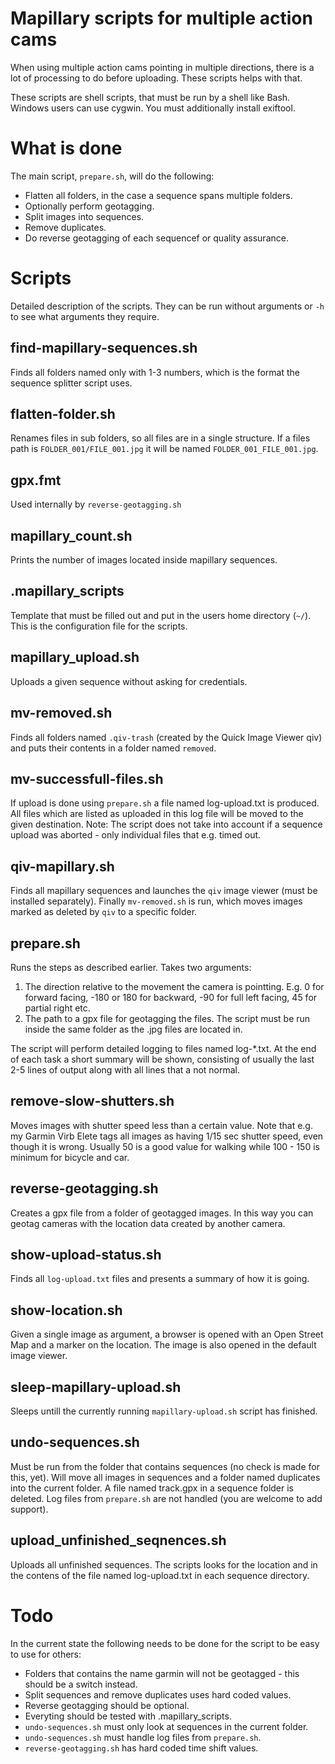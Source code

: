 Mapillary scripts for multiple action cams
==========================================

When using multiple action cams pointing in multiple directions, there is a lot of processing to do before uploading.
These scripts helps with that.

These scripts are shell scripts, that must be run by a shell like Bash.
Windows users can use cygwin.
You must additionally install exiftool.

What is done
============
The main script, `prepare.sh`, will do the following:
* Flatten all folders, in the case a sequence spans multiple folders.
* Optionally perform geotagging.
* Split images into sequences.
* Remove duplicates.
* Do reverse geotagging of each sequencef or quality assurance.

Scripts
=======
Detailed description of the scripts. They can be run without arguments or `-h `to see what arguments they require.

find-mapillary-sequences.sh
---------------------------
Finds all folders named only with 1-3 numbers, which is the format the sequence splitter script uses.

flatten-folder.sh
-----------------
Renames files in sub folders, so all files are in a single structure. If a files path is `FOLDER_001/FILE_001.jpg` it will be named `FOLDER_001_FILE_001.jpg`.

gpx.fmt
-------
Used internally by `reverse-geotagging.sh`

mapillary\_count.sh
-------------------
Prints the number of images located inside mapillary sequences.

.mapillary\_scripts
------------------
Template that must be filled out and put in the users home directory (`~/`). This is the configuration file for the scripts.

mapillary\_upload.sh
-------------------
Uploads a given sequence without asking for credentials.

mv-removed.sh
-------------
Finds all folders named `.qiv-trash` (created by the Quick Image Viewer qiv) and puts their contents in a folder named `removed`.

mv-successfull-files.sh
-----------------------
If upload is done using `prepare.sh` a file named log-upload.txt is produced. All files which are listed as uploaded in this log file will be moved to the given destination.
Note: The script does not take into account if a sequence upload was aborted - only individual files that e.g. timed out.

qiv-mapillary.sh
----------------
Finds all mapillary sequences and launches the `qiv` image viewer (must be installed separately).
Finally `mv-removed.sh` is run, which moves images marked as deleted by `qiv` to a specific folder.

prepare.sh
----------
Runs the steps as described earlier. Takes two arguments:
1. The direction relative to the movement the camera is pointting. E.g. 0 for forward facing, -180 or 180 for backward, -90 for full left facing, 45 for partial right etc.
2. The path to a gpx file for geotagging the files.
The script must be run inside the same folder as the .jpg files are located in.

The script will perform detailed logging to files named log-\*.txt. At the end of each task a short summary will be shown, consisting of usually the last 2-5 lines of output along with all lines that a not normal.

remove-slow-shutters.sh
-----------------------
Moves images with shutter speed less than a certain value.
Note that e.g. my Garmin Virb Elete tags all images as having 1/15 sec shutter speed, even though it is wrong.
Usually 50 is a good value for walking while 100 - 150 is minimum for bicycle and car.

reverse-geotagging.sh
---------------------
Creates a gpx file from a folder of geotagged images. In this way you can geotag cameras with the location data created by another camera.

show-upload-status.sh
---------------------
Finds all `log-upload.txt` files and presents a summary of how it is going.

show-location.sh
----------------
Given a single image as argument, a browser is opened with an Open Street Map and a marker on the location.
The image is also opened in the default image viewer.

sleep-mapillary-upload.sh
-------------------------
Sleeps untill the currently running `mapillary-upload.sh` script has finished.

undo-sequences.sh
-----------------
Must be run from the folder that contains sequences (no check is made for this, yet).
Will move all images in sequences and a folder named duplicates into the current folder.
A file named track.gpx in a sequence folder is deleted.
Log files from `prepare.sh` are not handled (you are welcome to add support).

upload\_unfinished\_seqnences.sh
------------------------------
Uploads all unfinished sequences. The scripts looks for the location and in the contens of the file named log-upload.txt in each sequence directory.

Todo
====
In the current state the following needs to be done for the script to be easy to use for others:
* Folders that contains the name garmin will not be geotagged - this should be a switch instead.
* Split sequences and remove duplicates uses hard coded values.
* Reverse geotagging should be optional.
* Everyting should be tested with .mapillary\_scripts.
* `undo-sequences.sh` must only look at sequences in the current folder.
* `undo-sequences.sh` must handle log files from `prepare.sh`.
* `reverse-geotagging.sh` has hard coded time shift values.

